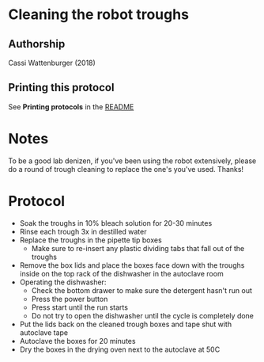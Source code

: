
Cleaning the robot troughs
==================

## Authorship

Cassi Wattenburger (2018)


## Printing this protocol

See **Printing protocols** in the [README](../README.md#printing-protocols-conversion-of-protocols-to-pdf)

# Notes
To be a good lab denizen, if you've been using the robot extensively, please do a round of trough cleaning to replace the one's you've used. Thanks!

# Protocol

* Soak the troughs in 10% bleach solution for 20-30 minutes
* Rinse each trough 3x in destilled water
* Replace the troughs in the pipette tip boxes
  * Make sure to re-insert any plastic dividing tabs that fall out of the troughs
* Remove the box lids and place the boxes face down with the troughs inside on the top rack of the dishwasher in the autoclave room
* Operating the dishwasher:
  * Check the bottom drawer to make sure the detergent hasn't run out
  * Press the power button
  * Press start until the run starts
  * Do not try to open the dishwasher until the cycle is completely done
 * Put the lids back on the cleaned trough boxes and tape shut with autoclave tape
 * Autoclave the boxes for 20 minutes
 * Dry the boxes in the drying oven next to the autoclave at 50C
